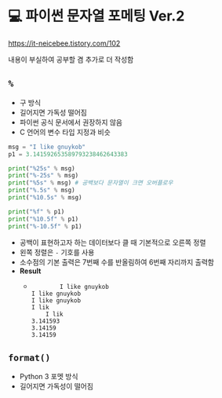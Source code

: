 # 💻 파이썬 문자열 포메팅 Ver.2

https://it-neicebee.tistory.com/102

내용이 부실하여 공부할 겸 추가로 더 작성함

## `%`

- 구 방식
- 길어지면 가독성 떨어짐
- 파이썬 공식 문서에서 권장하지 않음
- C 언어의 변수 타입 지정과 비슷

```python
msg = "I like gnuykob"
p1 = 3.141592653589793238462643383

print("%25s" % msg)
print("%-25s" % msg)
print("%5s" % msg) # 공백보다 문자열이 크면 오버플로우
print("%.5s" % msg)
print("%10.5s" % msg)

print("%f" % p1)
print("%10.5f" % p1)
print("%-10.5f" % p1)
```

- 공백이 표현하고자 하는 데이터보다 클 때 기본적으로 오른쪽 정렬
- 왼쪽 정렬은 `-` 기호를 사용
- 소수점의 기본 출력은 7번째 수를 반올림하여 6번째 자리까지 출력함
- **Result**
  - ```
            I like gnuykob
    I like gnuykob           
    I like gnuykob
    I lik
        I lik
    3.141593
    3.14159
    3.14159   
    ```

## `format()`

- Python 3 포멧 방식
- 길어지면 가독성이 떨어짐

